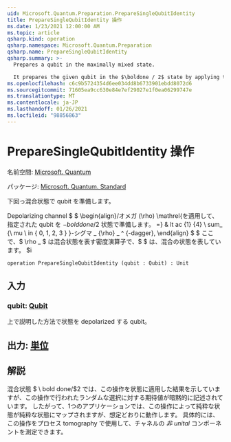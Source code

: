 ```yaml
---
uid: Microsoft.Quantum.Preparation.PrepareSingleQubitIdentity
title: PrepareSingleQubitIdentity 操作
ms.date: 1/23/2021 12:00:00 AM
ms.topic: article
qsharp.kind: operation
qsharp.namespace: Microsoft.Quantum.Preparation
qsharp.name: PrepareSingleQubitIdentity
qsharp.summary: >-
  Prepares a qubit in the maximally mixed state.

  It prepares the given qubit in the $\boldone / 2$ state by applying the depolarizing channel $$ \begin{align} \Omega(\rho) \mathrel{:=} \frac{1}{4} \sum_{\mu \in \{0, 1, 2, 3\}} \sigma\_{\mu} \rho \sigma\_{\mu}^{\dagger}, \end{align} $$ where $\sigma\_i$ is the $i$th Pauli operator, and where $\rho$ is a density operator representing a mixed state.
ms.openlocfilehash: c6c9b5724354d6ee034dd8b6733901ebdd8072d6
ms.sourcegitcommit: 71605ea9cc630e84e7ef29027e1f0ea06299747e
ms.translationtype: MT
ms.contentlocale: ja-JP
ms.lasthandoff: 01/26/2021
ms.locfileid: "98856863"
---
```

# <a name="preparesinglequbitidentity-operation"></a>PrepareSingleQubitIdentity 操作

名前空間: [Microsoft. Quantum](xref:Microsoft.Quantum.Preparation)

パッケージ: [Microsoft. Quantum. Standard](https://nuget.org/packages/Microsoft.Quantum.Standard)


下回っ混合状態で qubit を準備します。

Depolarizing channel $ $ \begin{align}/オメガ (\rho) \mathrel{を適用して、指定された qubit を $-bold done/$2 状態で準備します。 =} & lt ac {1} {4} \ sum_ {\ mu \ in \{ 0, 1, 2, 3 \} }-シグマ \_ {\rho} \_ ^ {-dagger}, \end{align} $ $ ここで、$ \rho \_ $ は混合状態を表す密度演算子で、$ $ は、混合の状態を表しています。 $i

```qsharp
operation PrepareSingleQubitIdentity (qubit : Qubit) : Unit
```


## <a name="input"></a>入力

### <a name="qubit--qubit"></a>qubit: [Qubit](xref:microsoft.quantum.lang-ref.qubit)

上で説明した方法で状態を depolarized する qubit。



## <a name="output--unit"></a>出力: [単位](xref:microsoft.quantum.lang-ref.unit)



## <a name="remarks"></a>解説

混合状態 $ \ bold done/$2 では、この操作を状態に適用した結果を示していますが、この操作で行われたランダムな選択に対する期待値が暗黙的に記述されています。
したがって、1つのアプリケーションでは、この操作によって純粋な状態が純粋な状態にマップされますが、想定どおりに動作します。
具体的には、この操作をプロセス tomography で使用して、チャネルの *非 unital* コンポーネントを測定できます。